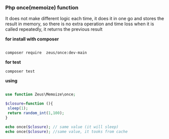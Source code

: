 ### Php once(memoize) function 

It does not make different logic each time, it does it in one go and stores the result in memory, so there is no extra operation and time loss when it is called repeatedly, it returns the previous result


**for install with composer** 
```console

composer require  zeus/once:dev-main
```
**for test**
```console
composer test
```
**using** 

```php

use function Zeus\Memoize\once;

$closure=function (){
 sleep(1);
 return random_int(1,100);
}

echo once($closure); // same value (it will sleep)
echo once($closure); //same value, it tooks from cache 

```

